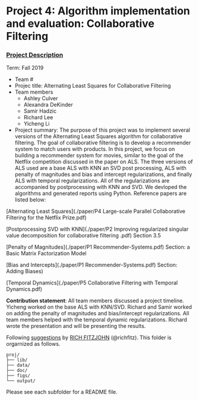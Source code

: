 # Project 4: Algorithm implementation and evaluation: Collaborative Filtering

### [Project Description](doc/project4_desc.md)

Term: Fall 2019

+ Team #
+ Projec title: Alternating Least Squares for Collaborative Filtering
+ Team members
	+ Ashley Culver
	+ Alexandra DeKinder
	+ Samir Hadzic
	+ Richard Lee
	+ Yicheng Li
+ Project summary: The purpose of this project was to implement several versions of the Alternating Least Squares algorithm for collaborative filtering. The goal of collaborative filtering is to develop a recommender system to match users with products. In this project, we focus on building a recommender system for movies, similar to the goal of the Netflix competition discussed in the paper on ALS. The three versions of ALS used are a base ALS with KNN an SVD post processing, ALS with penalty of magnitudes and bias and intercept regularizations, and finally ALS with temporal regularizations. All of the regularizations are accompanied by postprocessing with KNN and SVD. We devloped the algorithms and generated reports using Python. Reference papers are listed below:

[Alternating Least Squares](./paper/P4 Large-scale Parallel Collaborative Filtering for the Netflix Prize.pdf)

[Postprocessing SVD with KNN](./paper/P2 Improving regularized singular value decomposition for collaborative filtering .pdf) Section 3.5

[Penalty of Magnitudes](./paper/P1 Recommender-Systems.pdf) Section: a Basic Matrix Factorization Model

[Bias and Intercepts](./paper/P1 Recommender-Systems.pdf) Section: Adding Biases)	

[Temporal Dynamics](./paper/P5 Collaborative Filtering with Temporal Dynamics.pdf)
	
**Contribution statement**: All team members discussed a project timeline. Yicheng worked on the base ALS with KNN/SVD. Richard and Samir worked on adding the penalty of magnitudes and bias/intercept regularizations. All team members helped with the temporal dynamic regularizations. Richard wrote the presentation and will be presenting the results. 

Following [suggestions](http://nicercode.github.io/blog/2013-04-05-projects/) by [RICH FITZJOHN](http://nicercode.github.io/about/#Team) (@richfitz). This folder is orgarnized as follows.

```
proj/
├── lib/
├── data/
├── doc/
├── figs/
└── output/
```

Please see each subfolder for a README file.
